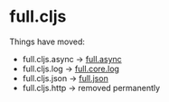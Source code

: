 # full.cljs

Things have moved:
* full.cljs.async -> [full.async](https://github.com/fullcontact/full.async)
* full.cljs.log -> [full.core.log](https://github.com/fullcontact/full.core/blob/master/src/full/core/log.cljc)
* full.cljs.json -> [full.json](https://github.com/fullcontact/full.json)
* full.cljs.http -> removed permanently
